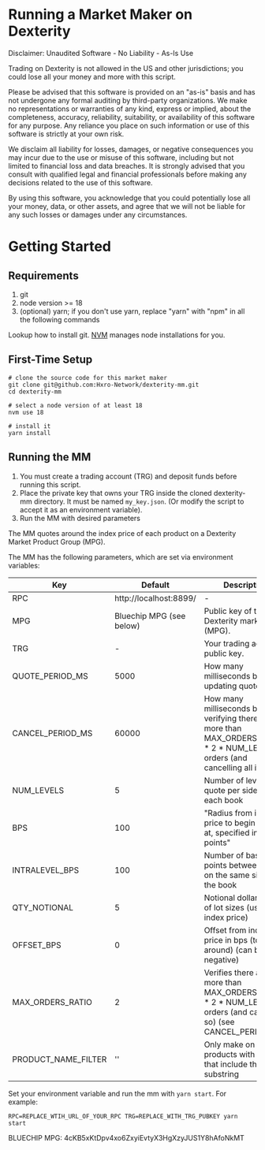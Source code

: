 # Running a Market Maker on Dexterity

Disclaimer: Unaudited Software - No Liability - As-Is Use

Trading on Dexterity is not allowed in the US and other jurisdictions; you could lose all your money and more with this script.

Please be advised that this software is provided on an "as-is" basis and has not undergone any formal auditing by third-party organizations. We make no representations or warranties of any kind, express or implied, about the completeness, accuracy, reliability, suitability, or availability of this software for any purpose. Any reliance you place on such information or use of this software is strictly at your own risk.

We disclaim all liability for losses, damages, or negative consequences you may incur due to the use or misuse of this software, including but not limited to financial loss and data breaches. It is strongly advised that you consult with qualified legal and financial professionals before making any decisions related to the use of this software.

By using this software, you acknowledge that you could potentially lose all your money, data, or other assets, and agree that we will not be liable for any such losses or damages under any circumstances.

# Getting Started

## Requirements

1. git
2. node version >= 18
3. (optional) yarn; if you don't use yarn, replace "yarn" with "npm" in all the following commands

Lookup how to install git. [NVM](https://github.com/nvm-sh/nvm) manages node installations for you.

## First-Time Setup

```
# clone the source code for this market maker
git clone git@github.com:Hxro-Network/dexterity-mm.git
cd dexterity-mm

# select a node version of at least 18
nvm use 18

# install it
yarn install
```

## Running the MM

1. You must create a trading account (TRG) and deposit funds before running this script.
2. Place the private key that owns your TRG inside the cloned dexterity-mm directory. It must be named `my_key.json`. (Or modify the script to accept it as an environment variable).
3. Run the MM with desired parameters 

The MM quotes around the index price of each product on a Dexterity Market Product Group (MPG).

The MM has the following parameters, which are set via environment variables:

| Key            | Default              | Description                                                                 |
| -------------- | -------------------- | --------------------------------------------------------------------------- |
| RPC            | http://localhost:8899/ | -                                                                         |
| MPG            | Bluechip MPG (see below) | Public key of the Dexterity markets (MPG).                                            |
| TRG            | -                    | Your trading account public key.                                            |
| QUOTE_PERIOD_MS| 5000                 | How many milliseconds between updating quotes                               |
| CANCEL_PERIOD_MS| 60000                 | How many milliseconds between verifying there are not more than MAX_ORDERS_RATIO * 2 * NUM_LEVEL orders (and cancelling all if so)                               |
| NUM_LEVELS     | 5                    | Number of levels to quote per side of each book                             |
| BPS            | 100                  | "Radius from index price to begin quoting at, specified in basis points"    |
| INTRALEVEL_BPS | 100                  | Number of basis points between levels on the same side of the book          |
| QTY_NOTIONAL   | 5                    | Notional dollar value of lot sizes (using index price)                      |
| OFFSET_BPS     | 0                    | Offset from index price in bps (to quote around) (can be negative)                      | 
| MAX_ORDERS_RATIO     | 2                    | Verifies there are not more than MAX_ORDERS_RATIO * 2 * NUM_LEVEL orders (and cancels if so) (see CANCEL_PERIOD_MS)                      | 
| PRODUCT_NAME_FILTER     | ''                    | Only make on products with names that include this substring                      | 


Set your environment variable and run the mm with `yarn start`. For example:

```
RPC=REPLACE_WTIH_URL_OF_YOUR_RPC TRG=REPLACE_WITH_TRG_PUBKEY yarn start
```


BLUECHIP MPG: 4cKB5xKtDpv4xo6ZxyiEvtyX3HgXzyJUS1Y8hAfoNkMT
